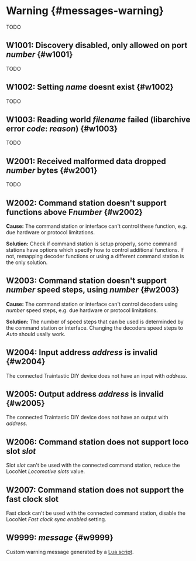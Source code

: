 # Warning {#messages-warning}

TODO


## W1001: Discovery disabled, only allowed on port *number* {#w1001}

TODO


## W1002: Setting *name* doesnt exist {#w1002}

TODO

## W1003: Reading world *filename* failed (libarchive error *code*: *reason*) {#w1003}
TODO

## W2001: Received malformed data dropped *number* bytes {#w2001}

TODO


## W2002: Command station doesn't support functions above F*number* {#w2002}

**Cause:** The command station or interface can't control these function, e.g. due hardware or protocol limitations.

**Solution:** Check if command station is setup properly, some command stations have options which specify how to control additional functions.
If not, remapping decoder functions or using a different command station is the only solution.


## W2003: Command station doesn't support *number* speed steps, using *number* {#w2003}

**Cause:** The command station or interface can't control decoders using *number* speed steps, e.g. due hardware or protocol limitations.

**Solution:** The number of speed steps that can be used is determinded by the command station or interface. Changing the decoders speed steps to *Auto* should usally work.


## W2004: Input address *address* is invalid {#w2004}
The connected Traintastic DIY device does not have an input with *address*.

## W2005: Output address *address* is invalid {#w2005}
The connected Traintastic DIY device does not have an output with *address*.

## W2006: Command station does not support loco slot *slot*
Slot *slot* can't be used with the connected command station, reduce the LocoNet *Locomotive slots* value.

## W2007: Command station does not support the fast clock slot
Fast clock can't be used with the connected command station, disable the LocoNet *Fast clock sync enabled* setting.

## W9999: *message* {#w9999}

Custom warning message generated by a [Lua script](../lua.md).

